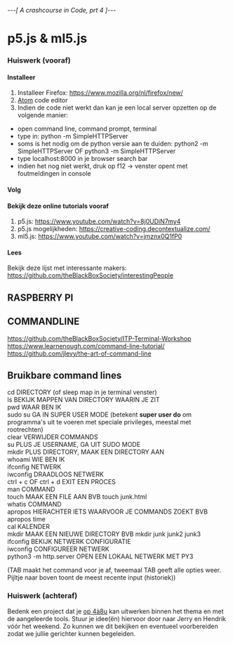 *---[ A crashcourse in Code, prt 4 ]---*
# p5.js & ml5.js
### Huiswerk (vooraf)
#### Installeer
1. Installeer Firefox: https://www.mozilla.org/nl/firefox/new/
2. [Atom](https://atom.io/) code editor
3. Indien de code niet werkt dan kan je een local server opzetten op de volgende manier:
  - open command line, command prompt, terminal
  - type in: python -m SimpleHTTPServer
  - soms is het nodig om de python versie aan te duiden: python2 -m SimpleHTTPServer OF python3 -m SimpleHTTPServer
  - type localhost:8000 in je browser search bar
  - indien het nog niet werkt, druk op f12 -> venster opent met foutmeldingen in console

#### Volg

#### Bekijk deze online tutorials vooraf
1. p5.js: https://www.youtube.com/watch?v=8j0UDiN7my4
2. p5.js mogelijkheden: https://creative-coding.decontextualize.com/
3. ml5.js: https://www.youtube.com/watch?v=jmznx0Q1fP0

#### Lees
Bekijk deze lijst met interessante makers: https://github.com/theBlackBoxSociety/interestingPeople

## RASPBERRY PI

## COMMANDLINE
https://github.com/theBlackBoxSociety/ITP-Terminal-Workshop
https://www.learnenough.com/command-line-tutorial/
https://github.com/jlevy/the-art-of-command-line


## Bruikbare command lines
cd DIRECTORY (of sleep map in je terminal venster) <br />
ls BEKIJK MAPPEN VAN DIRECTORY WAARIN JE ZIT <br />
pwd WAAR BEN IK <br />
sudo su GA IN SUPER USER MODE (betekent <b>super user do</b> om programma's uit te voeren met speciale privileges, meestal met rootrechten) <br />
clear VERWIJDER COMMANDS<br>
su PLUS JE USERNAME, GA UIT SUDO MODE <br />
mkdir PLUS DIRECTORY, MAAK EEN DIRECTORY AAN <br />
whoami WIE BEN IK <br />
ifconfig NETWERK <br />
iwconfig DRAADLOOS NETWERK <br />
ctrl + c OF ctrl + d EXIT EEN PROCES <br />
man COMMAND<br />
touch MAAK EEN FILE AAN BVB touch junk.html<br />
whatis COMMAND<br />
apropos HIERACHTER IETS WAARVOOR JE COMMANDS ZOEKT BVB apropos time<br />
cal KALENDER<br />
mkdir MAAK EEN NIEUWE DIRECTORY BVB mkdir junk junk2 junk3<br />
ifconfig BEKIJK NETWERK CONFIGURATIE <br />
iwconfig CONFIGUREER NETWERK <br />
python3 -m http.server OPEN EEN LOKAAL NETWERK MET PY3<br>

(TAB maakt het command voor je af, tweemaal TAB geeft alle opties weer. Pijltje naar boven toont de meest recente input (historiek))

### Huiswerk (achteraf)
Bedenk een project dat je [op 4à8u](http://fffff.at/speed-project/) kan uitwerken binnen het thema en met de aangeleerde tools.
Stuur je idee(ën) hiervoor door naar Jerry en Hendrik vóór het weekend. Zo kunnen we dit bekijken en eventueel voorbereiden zodat we jullie gerichter kunnen begeleiden.
